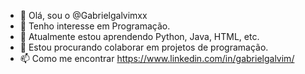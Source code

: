 - 👋 Olá, sou o @Gabrielgalvimxx
- 👀 Tenho interesse em Programação.
- 🌱 Atualmente estou aprendendo Python, Java, HTML, etc.
- 💞️ Estou procurando colaborar em projetos de programação.
- 📫 Como me encontrar https://www.linkedin.com/in/gabrielgalvim/
